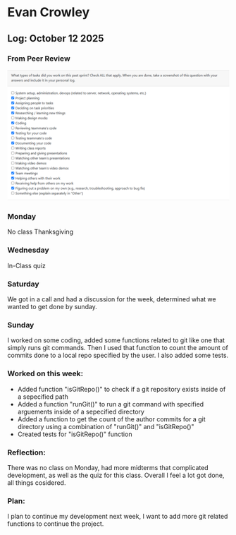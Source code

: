 # Evan Crowley  
## Log: October 12 2025  

### From Peer Review
![Tasks_I_Did](Tasks%20OCT13-19.png)

### Monday  
No class Thanksgiving
### Wednesday  
In-Class quiz

### Saturday  
We got in a call and had a discussion for the week, determined what we wanted to get done by sunday.

### Sunday  
I worked on some coding, added some functions related to git like one that simply runs git commands. Then I used that function to count the amount of commits done to a local repo specified by the user. I also added some tests.

### Worked on this week:

- Added function "isGitRepo()" to check if a git repository exists inside of a sepecified path
- Added a function "runGit()" to run a git command with specified arguements inside of a sepecified directory
- Added a function to get the count of the author commits for a git directory using a combination of "runGit()" and "isGitRepo()"
- Created tests for "isGitRepo()" function

### Reflection:  
 There was no class on Monday, had more midterms that complicated development, as well as the quiz for this class. Overall I feel a lot got done, all things cosidered.

### Plan:  
I plan to continue my development next week, I want to add more git related functions to continue the project.


